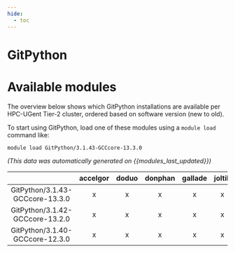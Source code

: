 ```yaml
---
hide:
  - toc
---
```


GitPython
=========

# Available modules


The overview below shows which GitPython installations are available per HPC-UGent Tier-2 cluster, ordered based on software version (new to old).

To start using GitPython, load one of these modules using a `module load` command like:

```shell
module load GitPython/3.1.43-GCCcore-13.3.0
```

*(This data was automatically generated on {{modules_last_updated}})*

| |accelgor|doduo|donphan|gallade|joltik|litleo|shinx|
| :---: | :---: | :---: | :---: | :---: | :---: | :---: | :---: |
|GitPython/3.1.43-GCCcore-13.3.0|x|x|x|x|x|x|x|
|GitPython/3.1.42-GCCcore-13.2.0|x|x|x|x|x|x|x|
|GitPython/3.1.40-GCCcore-12.3.0|x|x|x|x|x|x|x|

